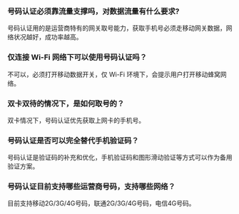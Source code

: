 ### 号码认证必须靠流量支撑吗，对数据流量有什么要求?[](id:Q1)
号码认证用的是运营商特有的网关取号能力，获取手机号必须走移动网关数据，网络状况越好，成功率越高。
### 仅连接 Wi-Fi 网络下可以使用号码认证吗？[](id:Q2)
不可以，必须打开移动数据开关，仅 Wi-Fi 环境下，会提示用户打开移动蜂窝网络。
### 双卡双待的情况下，是如何取号的？[](id:Q3)
双卡情况下，号码认证优先获取上网卡的手机号。
### 号码认证是否可以完全替代手机验证码？[](id:Q4)
号码认证是验证码的补充和优化，手机验证码和图形滑动验证等方式可以作为备用验证方案。
### 号码认证目前支持哪些运营商号码，支持哪些网络？[](id:Q5)
目前支持移动2G/3G/4G号码，联通2G/3G/4G号码，电信4G号码。
